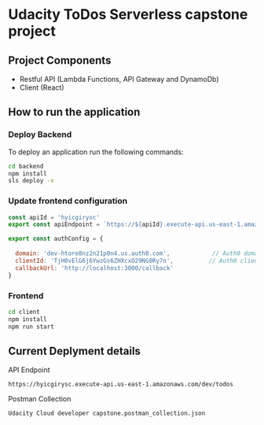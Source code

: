 # Udacity ToDos Serverless capstone project

## Project Components
- Restful API (Lambda Functions, API Gateway and DynamoDb)
- Client (React)

## How to run the application
### Deploy Backend
To deploy an application run the following commands:

```bash
cd backend
npm install
sls deploy -v
````
### Update frontend configuration
```js
const apiId = 'hyicgirysc'
export const apiEndpoint = `https://${apiId}.execute-api.us-east-1.amazonaws.com/dev`

export const authConfig = {
  
  domain: 'dev-htore8nz2n21p0n4.us.auth0.com',            // Auth0 domain
  clientId: 'TjH0vElG6j6YwzGs6ZHXcxO29NG0Ry7n',          // Auth0 client id
  callbackUrl: 'http://localhost:3000/callback'
}
```
### Frontend
```bash
cd client
npm install
npm run start
```

## Current Deplyment details
API Endpoint
```
https://hyicgirysc.execute-api.us-east-1.amazonaws.com/dev/todos
```
Postman Collection
```
Udacity Cloud developer capstone.postman_collection.json
```
